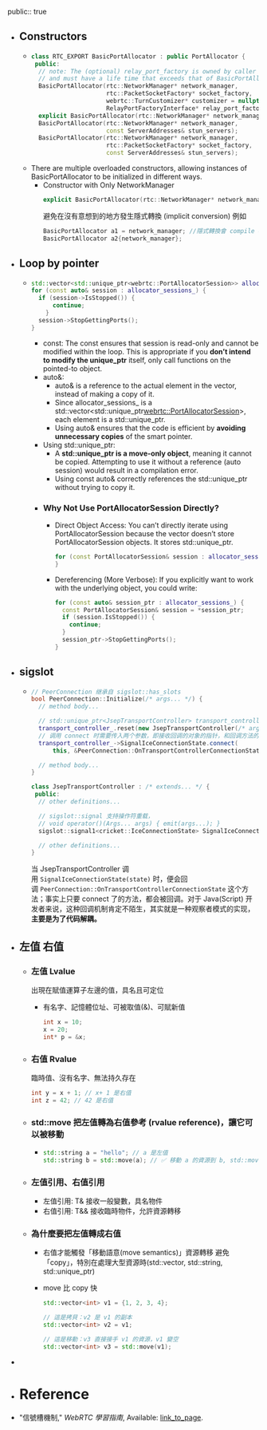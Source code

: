 public:: true

- ## Constructors
	- ```cpp
	  class RTC_EXPORT BasicPortAllocator : public PortAllocator {
	   public:
	    // note: The (optional) relay_port_factory is owned by caller
	    // and must have a life time that exceeds that of BasicPortAllocator.
	    BasicPortAllocator(rtc::NetworkManager* network_manager,
	                       rtc::PacketSocketFactory* socket_factory,
	                       webrtc::TurnCustomizer* customizer = nullptr,
	                       RelayPortFactoryInterface* relay_port_factory = nullptr);
	    explicit BasicPortAllocator(rtc::NetworkManager* network_manager);
	    BasicPortAllocator(rtc::NetworkManager* network_manager,
	                       const ServerAddresses& stun_servers);
	    BasicPortAllocator(rtc::NetworkManager* network_manager,
	                       rtc::PacketSocketFactory* socket_factory,
	                       const ServerAddresses& stun_servers);
	  ```
	- There are multiple overloaded constructors, allowing instances of BasicPortAllocator to be initialized in different ways.
		- Constructor with Only NetworkManager
		  ```cpp
		  explicit BasicPortAllocator(rtc::NetworkManager* network_manager);
		  ```
		  避免在沒有意想到的地方發生隱式轉換 (implicit conversion)
		  例如
		  ```cpp
		  BasicPortAllocator a1 = network_manager; //隱式轉換會 compile error
		  BasicPortAllocator a2{network_manager}; 
		  ```
- ## Loop by pointer
	- ```cpp
	  std::vector<std::unique_ptr<webrtc::PortAllocatorSession>> allocator_sessions_;
	  for (const auto& session : allocator_sessions_) {
	  	if (session->IsStopped()) {
	      	continue;
	      }
	  	session->StopGettingPorts();
	  }
	  ```
		- const: 
		  The const ensures that session is read-only and cannot be modified within the loop. This is appropriate if you **don’t intend to modify the unique_ptr** itself, only call functions on the pointed-to object.
		- auto&:
			- auto& is a reference to the actual element in the vector, instead of making a copy of it.
			- Since allocator_sessions_ is a std::vector<std::unique_ptr<webrtc::PortAllocatorSession>>, each element is a std::unique_ptr<PortAllocatorSession>.
			- Using auto& ensures that the code is efficient by **avoiding unnecessary copies** of the smart pointer.
		- Using std::unique_ptr:
			- A **std::unique_ptr is a move-only object**, meaning it cannot be copied. Attempting to use it without a reference (auto session) would result in a compilation error.
			- Using const auto& correctly references the std::unique_ptr without trying to copy it.
		- ### Why Not Use PortAllocatorSession Directly?
			- Direct Object Access:
			  You can’t directly iterate using PortAllocatorSession because the vector doesn’t store PortAllocatorSession objects. It stores std::unique_ptr<PortAllocatorSession>.
			  ```cpp
			  for (const PortAllocatorSession& session : allocator_sessions_) {  // ❌ ERROR
			  }
			  ```
			- Dereferencing (More Verbose):
			  If you explicitly want to work with the underlying object, you could write:
			  ```cpp
			  for (const auto& session_ptr : allocator_sessions_) {
			    const PortAllocatorSession& session = *session_ptr;
			    if (session.IsStopped()) {
			      continue;
			    }
			    session_ptr->StopGettingPorts();
			  }
			  ```
- ## sigslot
	- ```cpp
	  // PeerConnection 继承自 sigslot::has_slots
	  bool PeerConnection::Initialize(/* args... */) {
	    // method body...
	  
	    // std::unique_ptr<JsepTransportController> transport_controller_;
	    transport_controller_.reset(new JsepTransportController(/* args... */));
	    // 调用 connect 时需要传入两个参数，即接收回调的对象的指针，和回调方法的指针
	    transport_controller_->SignalIceConnectionState.connect(
	        this, &PeerConnection::OnTransportControllerConnectionState);
	  
	    // method body...
	  }
	  ```
	  ```cpp
	  class JsepTransportController : /* extends... */ {
	   public:
	    // other definitions...
	  
	    // sigslot::signal 支持操作符重载，
	    // void operator()(Args... args) { emit(args...); }
	    sigslot::signal1<cricket::IceConnectionState> SignalIceConnectionState;
	  
	    // other definitions...
	  }
	  ```
	  当 JsepTransportController 调用 `SignalIceConnectionState(state)` 时，便会回调 `PeerConnection::OnTransportControllerConnectionState` 这个方法；事实上只要 connect 了的方法，都会被回调。对于 Java(Script) 开发者来说，这种回调机制肯定不陌生，其实就是一种观察者模式的实现，**主要是为了代码解耦。**
- ## 左值 右值
	- ### 左值 Lvalue
	  出現在賦值運算子左邊的值，具名且可定位
		- 有名字、記憶體位址、可被取值(&)、可賦新值
		  
		  ```cpp
		  int x = 10;
		  x = 20;
		  int* p = &x;
		  ```
	- ### 右值 Rvalue
	  臨時值、沒有名字、無法持久存在
	  
	  ```cpp
	  int y = x + 1; // x+ 1 是右值
	  int z = 42; // 42 是右值
	  ```
	- ### std::move 把左值轉為右值參考 (rvalue reference)，讓它可以被移動
		- ```cpp
		  std::string a = "hello"; // a 是左值
		  std::string b = std::move(a); // ✅ 移動 a 的資源到 b, std::move(a)右值
		  ```
	- ### 左值引用、右值引用
		- 左值引用: T& 接收一般變數，具名物件
		- 右值引用: T&& 接收臨時物件，允許資源轉移
	- ### 為什麼要把左值轉成右值
		- 右值才能觸發「移動語意(move semantics)」資源轉移
		  避免「copy」，特別在處理大型資源時(std::vector, std::string, std::unique_ptr)
		- move 比 copy 快
		  
		  ```cpp
		  std::vector<int> v1 = {1, 2, 3, 4};
		  
		  // 這是拷貝：v2 是 v1 的副本
		  std::vector<int> v2 = v1;
		  
		  // 這是移動：v3 直接接手 v1 的資源，v1 變空
		  std::vector<int> v3 = std::move(v1);
		  ```
-
- # Reference
- "信號槽機制," *WebRTC 學習指南*, Available: [link_to_page](https://webrtc.mthli.com/code/sigslot/).